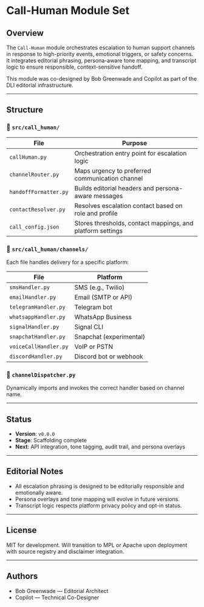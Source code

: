 # Call-Human Module Set

## Overview

The `Call-Human` module orchestrates escalation to human support channels in response to high-priority events, emotional triggers, or safety concerns. It integrates editorial phrasing, persona-aware tone mapping, and transcript logic to ensure responsible, context-sensitive handoff.

This module was co-designed by Bob Greenwade and Copilot as part of the DLI editorial infrastructure.

---

## Structure

### 📁 `src/call_human/`

| File | Purpose |
|------|--------|
| `callHuman.py` | Orchestration entry point for escalation logic  
| `channelRouter.py` | Maps urgency to preferred communication channel  
| `handoffFormatter.py` | Builds editorial headers and persona-aware messages  
| `contactResolver.py` | Resolves escalation contact based on role and profile  
| `call_config.json` | Stores thresholds, contact mappings, and platform settings  

### 📁 `src/call_human/channels/`

Each file handles delivery for a specific platform:

| File | Platform |
|------|----------|
| `smsHandler.py` | SMS (e.g., Twilio)  
| `emailHandler.py` | Email (SMTP or API)  
| `telegramHandler.py` | Telegram bot  
| `whatsappHandler.py` | WhatsApp Business  
| `signalHandler.py` | Signal CLI  
| `snapchatHandler.py` | Snapchat (experimental)  
| `voiceCallHandler.py` | VoIP or PSTN  
| `discordHandler.py` | Discord bot or webhook  

### 📁 `channelDispatcher.py`

Dynamically imports and invokes the correct handler based on channel name.

---

## Status

- **Version**: `v0.0.0`
- **Stage**: Scaffolding complete
- **Next**: API integration, tone tagging, audit trail, and persona overlays

---

## Editorial Notes

- All escalation phrasing is designed to be editorially responsible and emotionally aware.
- Persona overlays and tone mapping will evolve in future versions.
- Transcript logic respects platform privacy policy and opt-in status.

---

## License

MIT for development. Will transition to MPL or Apache upon deployment with source registry and disclaimer integration.

---

## Authors

- Bob Greenwade — Editorial Architect  
- Copilot — Technical Co-Designer

